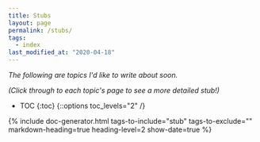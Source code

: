 ```yaml
---
title: Stubs
layout: page
permalink: /stubs/
tags:
  - index
last_modified_at: "2020-04-18"
---
```


_The following are topics I'd like to write about soon._

_(Click through to each topic's page to see a more detailed stub!)_

* TOC
{:toc}
{::options toc_levels="2" /}

{% include doc-generator.html tags-to-include="stub" tags-to-exclude="" markdown-heading=true heading-level=2 show-date=true %}
